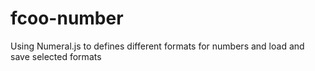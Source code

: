 # fcoo-number
Using Numeral.js to defines different formats for numbers and load and save selected formats
